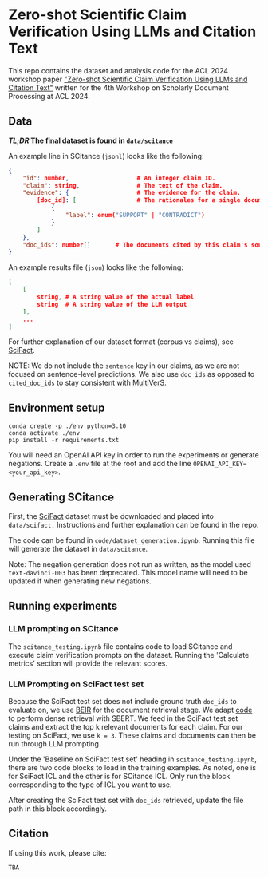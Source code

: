 # Zero-shot Scientific Claim Verification Using LLMs and Citation Text

This repo contains the dataset and analysis code for the ACL 2024 workshop paper ["Zero-shot Scientific Claim Verification Using LLMs and Citation Text"](/) written for the 4th Workshop on Scholarly Document Processing at ACL 2024. 

## Data

***TL;DR* The final dataset is found in `data/scitance`**

An example line in SCitance (`jsonl`) looks like the following:

```json
{
    "id": number,                   # An integer claim ID.
    "claim": string,                # The text of the claim.
    "evidence": {                   # The evidence for the claim.
        [doc_id]: [                 # The rationales for a single document, keyed by a string S2ORC ID.
            {
                "label": enum("SUPPORT" | "CONTRADICT")
            }
        ]
    },
    "doc_ids": number[]       # The documents cited by this claim's source citation sentence.
}
```

An example results file (`json`) looks like the following:
```json
[
    [
        string, # A string value of the actual label
        string  # A string value of the LLM output
    ],
    ...
]
```

For further explanation of our dataset format (corpus vs claims), see [SciFact](https://github.com/allenai/scifact/blob/master/doc/data.md). 

NOTE: We do not include the `sentence` key in our claims, as we are not focused on sentence-level predictions. We also use `doc_ids` as opposed to `cited_doc_ids` to stay consistent with [MultiVerS](https://github.com/dwadden/multivers).

## Environment setup

```
conda create -p ./env python=3.10
conda activate ./env
pip install -r requirements.txt
```

You will need an OpenAI API key in order to run the experiments or generate negations. Create a `.env` file at the root and add the line `OPENAI_API_KEY=<your_api_key>`.

## Generating SCitance

First, the [SciFact](https://github.com/allenai/scifact) dataset must be downloaded and placed into `data/scifact.` Instructions and further explanation can be found in the repo.

The code can be found in `code/dataset_generation.ipynb`. Running this file will generate the dataset in `data/scitance`.

Note: The negation generation does not run as written, as the model used `text-davinci-003` has been deprecated. This model name will need to be updated if when generating new negations.


## Running experiments

### LLM prompting on SCitance

The `scitance_testing.ipynb` file contains code to load SCitance and execute claim verification prompts on the dataset. Running the 'Calculate metrics' section will provide the relevant scores.

### LLM Prompting on SciFact test set

Because the SciFact test set does not include ground truth `doc_ids` to evaluate on, we use [BEIR](https://github.com/beir-cellar/beir) for the document retrieval stage. We adapt [code](https://github.com/beir-cellar/beir/blob/main/examples/retrieval/evaluation/dense/evaluate_sbert.py) to perform dense retrieval with SBERT. We feed in the SciFact test set claims and extract the top k relevant documents for each claim. For our testing on SciFact, we use `k = 3`. These claims and documents can then be run through LLM prompting.

Under the 'Baseline on SciFact test set' heading in `scitance_testing.ipynb`, there are two code blocks to load in the training examples. As noted, one is for SciFact ICL and the other is for SCitance ICL. Only run the block corresponding to the type of ICL you want to use. 

After creating the SciFact test set with `doc_ids` retrieved, update the file path in this block accordingly.

## Citation

If using this work, please cite:

```
TBA
```